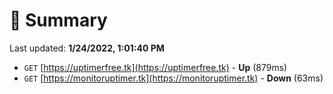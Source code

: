 # 📖 Summary
Last updated: **1/24/2022, 1:01:40 PM**

- `GET` [https://uptimerfree.tk](https://uptimerfree.tk) - **Up** (879ms)
- `GET` [https://monitoruptimer.tk](https://monitoruptimer.tk) - **Down** (63ms)
